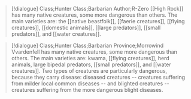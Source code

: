 >[!dialogue] Class;Hunter Class;Barbarian Author;R-Zero
>[[High Rock]] has many native creatures, some more dangerous than others. The main varieties are: the [[native beastfolk]], [[faerie creatures]], [[flying creatures]], [[domestic animals]], [[large predators]], [[small predators]], and [[water creatures]].

>[!dialogue] Class;Hunter Class;Barbarian Province;Morrowind
>Vvardenfell has many native creatures, some more dangerous than others. The main varieties are: kwama, [[flying creatures]], herd animals, large bipedal predators, [[small predators]], and [[water creatures]]. Two types of creatures are particularly dangerous, because they carry disease: diseased creatures -- creatures suffering from milder local common diseases -- and blighted creatures -- creatures suffering from the more dangerous blight diseases.